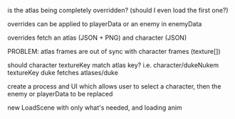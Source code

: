 
















is the atlas being completely overridden? (should I even load the first one?)

> 
overrides can be applied to playerData or an enemy in enemyData

overrides fetch an atlas (JSON + PNG) and character (JSON)

PROBLEM: atlas frames are out of sync with character frames (texture[])

should character textureKey match atlas key?
i.e. character/dukeNukem textureKey duke fetches atlases/duke

create a process and UI which allows user to select a character, then the 
enemy or playerData to be replaced







new LoadScene with only what's needed, and loading anim